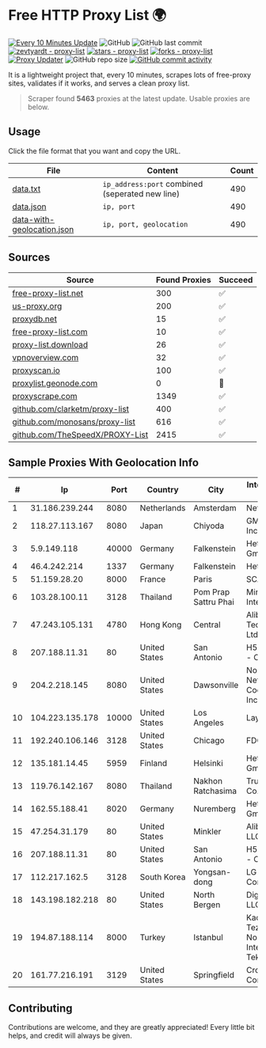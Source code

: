 
# Free HTTP Proxy List 🌍

[![Every 10 Minutes Update](https://github.com/mertguvencli/http-proxy-list/actions/workflows/main.yml/badge.svg?branch=main)](https://github.com/mertguvencli/http-proxy-list/actions/workflows/main.yml)
![GitHub](https://img.shields.io/github/license/mertguvencli/http-proxy-list)
![GitHub last commit](https://img.shields.io/github/last-commit/mertguvencli/http-proxy-list)
[![zevtyardt - proxy-list](https://img.shields.io/static/v1?label=zevtyardt&message=proxy-list&color=blue&logo=github)](https://github.com/zevtyardt/proxy-list "Go to GitHub repo")
[![stars - proxy-list](https://img.shields.io/github/stars/zevtyardt/proxy-list?style=social)](https://github.com/zevtyardt/proxy-list)
[![forks - proxy-list](https://img.shields.io/github/forks/zevtyardt/proxy-list?style=social)](https://github.com/zevtyardt/proxy-list)
[![Proxy Updater](https://github.com/zevtyardt/proxy-list/workflows/Proxy%20Updater/badge.svg)](https://github.com/zevtyardt/proxy-list/actions?query=workflow:"Proxy+Updater")
![GitHub repo size](https://img.shields.io/github/repo-size/zevtyardt/proxy-list)
[![GitHub commit activity](https://img.shields.io/github/commit-activity/m/zevtyardt/proxy-list?logo=commits)](https://github.com/zevtyardt/proxy-list/commits/main)

It is a lightweight project that, every 10 minutes, scrapes lots of free-proxy sites, validates if it works, and serves a clean proxy list.

> Scraper found **5463** proxies at the latest update. Usable proxies are below.

## Usage

Click the file format that you want and copy the URL.

|File|Content|Count|
|----|-------|-----|
|[data.txt](https://raw.githubusercontent.com/mertguvencli/http-proxy-list/main/proxy-list/data.txt)|`ip_address:port` combined (seperated new line)|490|
|[data.json](https://raw.githubusercontent.com/mertguvencli/http-proxy-list/main/proxy-list/data.json)|`ip, port`|490|
|[data-with-geolocation.json](https://raw.githubusercontent.com/mertguvencli/http-proxy-list/main/proxy-list/data-with-geolocation.json)|`ip, port, geolocation`|490|

## Sources

|Source|Found Proxies|Succeed|
|------|-------------|-------|
|[free-proxy-list.net](https://free-proxy-list.net)|300|✅|
|[us-proxy.org](https://www.us-proxy.org)|200|✅|
|[proxydb.net](http://proxydb.net)|15|✅|
|[free-proxy-list.com](https://free-proxy-list.com/?page=&port=&type%5B%5D=http&type%5B%5D=https&up_time=0&search=Search)|10|✅|
|[proxy-list.download](https://www.proxy-list.download/HTTP)|26|✅|
|[vpnoverview.com](https://vpnoverview.com/privacy/anonymous-browsing/free-proxy-servers)|32|✅|
|[proxyscan.io](https://www.proxyscan.io)|100|✅|
|[proxylist.geonode.com](https://proxylist.geonode.com/api/proxy-list?limit=300&page=1&sort_by=lastChecked&sort_type=desc&protocols=http,https)|0|🚫|
|[proxyscrape.com](https://api.proxyscrape.com/v2/?request=displayproxies&protocol=http&timeout=10000&country=all&ssl=all&anonymity=all)|1349|✅|
|[github.com/clarketm/proxy-list](https://raw.githubusercontent.com/clarketm/proxy-list/master/proxy-list-raw.txt)|400|✅|
|[github.com/monosans/proxy-list](https://raw.githubusercontent.com/monosans/proxy-list/main/proxies/http.txt)|616|✅|
|[github.com/TheSpeedX/PROXY-List](https://raw.githubusercontent.com/TheSpeedX/PROXY-List/master/http.txt)|2415|✅|


## Sample Proxies With Geolocation Info

|#|Ip|Port|Country|City|Internet Service Provider|
|-|--|----|-------|----|-------------------------|
|1|31.186.239.244|8080|Netherlands|Amsterdam|NetSkope Inc|
|2|118.27.113.167|8080|Japan|Chiyoda|GMO Internet, Inc.|
|3|5.9.149.118|40000|Germany|Falkenstein|Hetzner Online GmbH|
|4|46.4.242.214|1337|Germany|Falkenstein|Hetzner|
|5|51.159.28.20|8000|France|Paris|SCALEWAY|
|6|103.28.100.11|3128|Thailand|Pom Prap Sattru Phai|Ministry of Interior|
|7|47.243.105.131|4780|Hong Kong|Central|Alibaba (US) Technology Co., Ltd.|
|8|207.188.11.31|80|United States|San Antonio|H5 Data Centers - Chandler LLC|
|9|204.2.218.145|8080|United States|Dawsonville|North Georgia Network Cooperative, Inc.|
|10|104.223.135.178|10000|United States|Los Angeles|LayerHost|
|11|192.240.106.146|3128|United States|Chicago|FDCservers.net|
|12|135.181.14.45|5959|Finland|Helsinki|Hetzner Online GmbH|
|13|119.76.142.167|8080|Thailand|Nakhon Ratchasima|True Internet Co., Ltd.|
|14|162.55.188.41|8020|Germany|Nuremberg|Hetzner Online GmbH|
|15|47.254.31.179|80|United States|Minkler|Alibaba.com LLC|
|16|207.188.11.31|80|United States|San Antonio|H5 Data Centers - Chandler LLC|
|17|112.217.162.5|3128|South Korea|Yongsan-dong|LG DACOM Corporation|
|18|143.198.182.218|80|United States|North Bergen|DigitalOcean, LLC|
|19|194.87.188.114|8000|Turkey|Istanbul|Kadir Huseyin Tezcan Nosspeed Internet Teknolojileri|
|20|161.77.216.191|3129|United States|Springfield|Crocker Communications|



## Contributing

Contributions are welcome, and they are greatly appreciated! Every
little bit helps, and credit will always be given.

